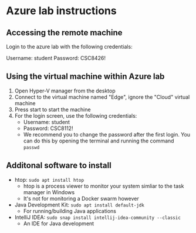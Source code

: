 # Azure lab instructions

## Accessing the remote machine

Login to the azure lab with the following credentials:

Username: student
Password: CSC8426!

## Using the virtual machine within Azure lab


1. Open Hyper-V manager from the desktop
2. Connect to the virtual machine named "Edge", ignore the "Cloud" virtual machine
3. Press start to start the machine
4. For the login screen, use the following credentials:
    * Username: student
    * Password: CSC8112!
    * We recommend you to change the password after the first login. You can do this by opening the terminal and running the command `passwd`

## Additonal software to install

* htop: `sudo apt install htop`
    * htop is a process viewer to monitor your system simliar to the task manager in Windows
    * It's not for monitoring a Docker swarm however
* Java Development Kit: `sudo apt install default-jdk`
    * For running/building Java applications
* IntelliJ IDEA: `sudo snap install intellij-idea-community --classic`
    * An IDE for Java development